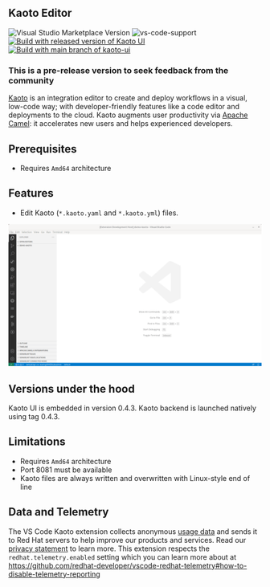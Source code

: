 ## Kaoto Editor

![Visual Studio Marketplace Version](https://img.shields.io/visual-studio-marketplace/v/redhat.vscode-kaoto.svg)
![vs-code-support](https://img.shields.io/badge/Visual%20Studio%20Code-1.46.0+-blue.svg)
[![Build with released version of Kaoto UI](https://github.com/KaotoIO/vscode-kaoto/actions/workflows/ci.yaml/badge.svg)](https://github.com/KaotoIO/vscode-kaoto/actions/workflows/ci.yaml)
[![Build with main branch of kaoto-ui](https://github.com/KaotoIO/vscode-kaoto/actions/workflows/main-kaoto.yaml/badge.svg)](https://github.com/KaotoIO/vscode-kaoto/actions/workflows/main-kaoto.yaml)

### **This is a pre-release version to seek feedback from the community**

[Kaoto](https://www.kaoto.io) is an integration editor to create and deploy workflows in a visual, low-code way; with developer-friendly features like a code editor and deployments to the cloud. Kaoto augments user productivity via [Apache Camel](https://camel.apache.org/): it accelerates new users and helps experienced developers.

## Prerequisites

- Requires `Amd64` architecture

## Features

- Edit Kaoto (`*.kaoto.yaml` and `*.kaoto.yml`) files.

![Create file named demo.kaoto.yaml, it opens automatically, then add 2 steps in embedded Kaoto UI and save the editor](images/basicDemo.gif)

## Versions under the hood

Kaoto UI is embedded in version 0.4.3. Kaoto backend is launched natively using tag 0.4.3.

## Limitations

- Requires `Amd64` architecture
- Port 8081 must be available
- Kaoto files are always written and overwritten with Linux-style end of line

## Data and Telemetry

The VS Code Kaoto extension collects anonymous [usage data](USAGE_DATA.md) and sends it to Red Hat servers to help improve our products and services. Read our [privacy statement](https://developers.redhat.com/article/tool-data-collection) to learn more. This extension respects the `redhat.telemetry.enabled` setting which you can learn more about at https://github.com/redhat-developer/vscode-redhat-telemetry#how-to-disable-telemetry-reporting
